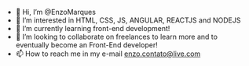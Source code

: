 - 👋 Hi, I’m @EnzoMarques
- 👀 I’m interested in HTML, CSS, JS, ANGULAR, REACTJS and NODEJS
- 🌱 I’m currently learning front-end development!
- 💞️ I’m looking to collaborate on freelances to learn more and to eventually become an Front-End developer!
- 📫 How to reach me in my e-mail enzo.contato@live.com
